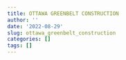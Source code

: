 ```yaml
---
title: OTTAWA GREENBELT CONSTRUCTION
author: ''
date: '2022-08-29'
slug: ottawa_greenbelt_construction
categories: []
tags: []
---
```

